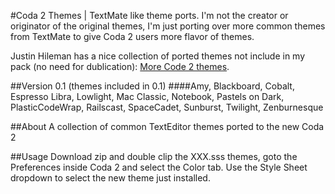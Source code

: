 #Coda 2 Themes | TextMate like theme ports.
 I'm not the creator or originator of the original themes, I'm just porting over more common themes from TextMate to give Coda 2 users more flavor of themes. 

Justin Hileman has a nice collection of ported themes not include in my pack (no need for dublication):  [More Code 2 themes](http://justinhileman.info/coda-colors/).

##Version 0.1 
(themes included in 0.1)
####Amy, Blackboard, Cobalt, Espresso Libra, Lowlight, Mac Classic, Notebook, Pastels on Dark, PlasticCodeWrap, Railscast, SpaceCadet, Sunburst, Twilight, Zenburnesque

##About
A collection of common TextEditor themes ported to the new Coda 2

##Usage
Download zip and double clip the XXX.sss themes, goto the Preferences inside
Coda 2 and select the Color tab. Use the Style Sheet dropdown to select the new
theme just installed.
